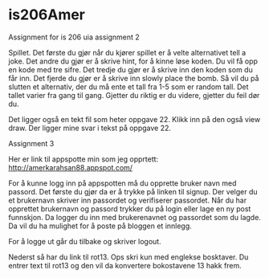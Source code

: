is206Amer
=========

Assignment for is 206 uia
assignment 2

Spillet.
Det første du gjør når du kjører spillet er å velte alternativet tell a joke.
Det andre du gjør er å skrive hint, for å kinne løse koden. Du vil få opp en kode med tre sifre.
Det tredje du gjør er å skrive inn den koden som du får inn.
Det fjerde du gjør er å skrive inn slowly place the bomb.
Så vil du på slutten et alternativ, der du må ente et tall fra 1-5 som er random tall.
Det tallet varier fra gang til gang. Gjetter du riktig er du videre, gjetter du feil dør du.

Det ligger også en tekt fil som heter oppgave 22. Klikk inn på den også view draw. Der ligger mine svar i tekst på oppgave 22.

Assignment 3 

Her er link til appspotte min som jeg opprtett:
http://amerkarahsan88.appspot.com/

For å kunne logg inn på appspotten må du opprette bruker navn med passord.
Det første du gjør da er å trykke på linken til signup.
Der velger du et brukernavn skriver inn passordet og verifiserer passordet.
Når du har opprettet brukernavn og passord trykker du på login eller lage en ny post funnskjon. Da logger du inn med brukerenavnet og passordet som du lagde. Da vil du ha mulighet for å poste på bloggen et innlegg.

For å logge ut går du tilbake og skriver logout.

Nederst så har du link til rot13. Ops skri kun med englekse bosktaver.
Du entrer text til rot13 og den vil da konvertere bokostavene 13 hakk frem.

